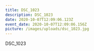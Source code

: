 ```yaml
---
title: DSC_1023
description: DSC_1023
date: 2020-10-07T12:09:06.123Z
event_date: 2020-10-07T12:09:06.156Z
picture: /images/uploads/dsc_1023.jpg
---
```

DSC_1023